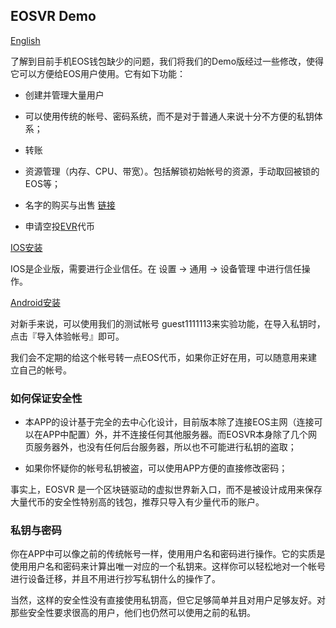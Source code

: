 ## EOSVR Demo

[English](wallet.md)

了解到目前手机EOS钱包缺少的问题，我们将我们的Demo版经过一些修改，使得它可以方便给EOS用户使用。它有如下功能：

- 创建并管理大量用户

- 可以使用传统的帐号、密码系统，而不是对于普通人来说十分不方便的私钥体系；

- 转账

- 资源管理（内存、CPU、带宽）。包括解锁初始帐号的资源，手动取回被锁的EOS等；

- 名字的购买与出售 [链接](http://eosnames.shop)

- 申请空投[EVR](evr-cn.md)代币


[IOS安装](https://test.gvrcraft.com/download.html) 

IOS是企业版，需要进行企业信任。在 设置 -> 通用 -> 设备管理 中进行信任操作。

[Android安装](https://test.gvrcraft.com/eosvr.apk)

对新手来说，可以使用我们的测试帐号 guest1111113来实验功能，在导入私钥时，点击『导入体验帐号』即可。

我们会不定期的给这个帐号转一点EOS代币，如果你正好在用，可以随意用来建立自己的帐号。


### 如何保证安全性

- 本APP的设计基于完全的去中心化设计，目前版本除了连接EOS主网（连接可以在APP中配置）外，并不连接任何其他服务器。而EOSVR本身除了几个网页服务器外，也没有任何后台服务器，所以也不可能进行私钥的盗取；

- 如果你怀疑你的帐号私钥被盗，可以使用APP方便的直接修改密码；

事实上，EOSVR 是一个区块链驱动的虚拟世界新入口，而不是被设计成用来保存大量代币的安全性特别高的钱包，推荐只导入有少量代币的账户。


### 私钥与密码

你在APP中可以像之前的传统帐号一样，使用用户名和密码进行操作。它的实质是使用用户名和密码来计算出唯一对应的一个私钥来。这样你可以轻松地对一个帐号进行设备迁移，并且不用进行抄写私钥什么的操作了。

当然，这样的安全性没有直接使用私钥高，但它足够简单并且对用户足够友好。对那些安全性要求很高的用户，他们也仍然可以使用之前的私钥。
